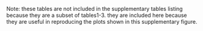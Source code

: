 Note: these tables are not included in the supplementary tables listing because they are a subset of tables1-3. they are included here because they are useful in reproducing the plots shown in this supplementary figure.
